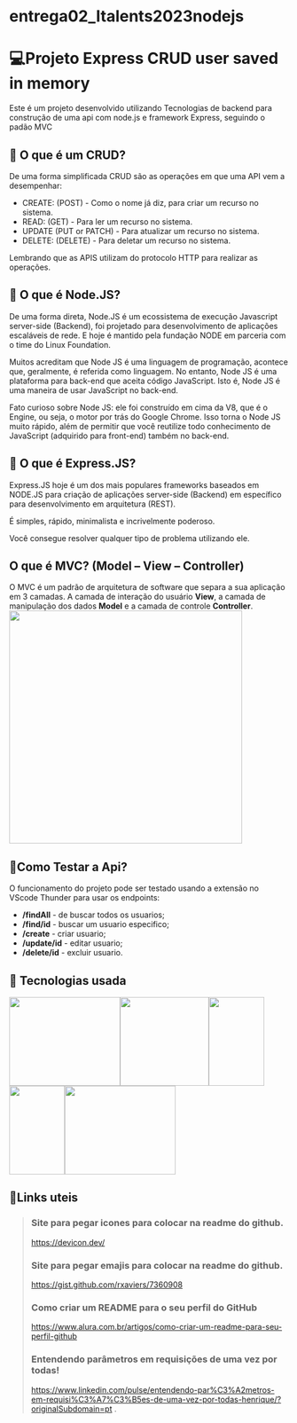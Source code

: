 # entrega02_Italents2023nodejs
# :computer:Projeto Express CRUD user saved in memory

Este é um projeto desenvolvido utilizando Tecnologias de backend para construção de uma api com node.js e framework Express, seguindo o padão MVC

##  :key: O que é um CRUD?

De uma forma simplificada CRUD são as operações em que uma API vem a desempenhar: 

- CREATE: (POST) - Como o nome já diz, para criar um recurso no sistema.
- READ: (GET) - Para ler um recurso no sistema.
- UPDATE (PUT or PATCH) - Para atualizar um recurso no sistema.
- DELETE: (DELETE) - Para deletar um recurso no sistema.

Lembrando que as APIS utilizam do protocolo HTTP para realizar as operações.

##  :key: O que é Node.JS?

De uma forma direta, Node.JS é um ecossistema de execução Javascript server-side (Backend), foi projetado para desenvolvimento de aplicações escaláveis de rede. 
E hoje é mantido pela fundação NODE em parceria com o time do Linux Foundation.

Muitos acreditam que Node JS é uma linguagem de programação, acontece que, geralmente, é referida como linguagem. No entanto, Node JS é uma plataforma para back-end que aceita código JavaScript. Isto é, Node JS é uma maneira de usar JavaScript no back-end.

Fato curioso sobre Node JS: ele foi construído em cima da V8, que é o Engine, ou seja, o motor  por trás do Google Chrome. Isso torna o Node JS muito rápido, além de permitir que você reutilize todo conhecimento de JavaScript (adquirido para front-end) também no back-end.

##  :key: O que é Express.JS?

Express.JS hoje é um dos mais populares frameworks baseados em NODE.JS para criação de aplicações server-side (Backend) em específico para desenvolvimento em arquitetura (REST).

É simples, rápido, minimalista e incrivelmente poderoso.

Você consegue resolver qualquer tipo de problema utilizando ele.

## O que é MVC? (Model – View – Controller)

O MVC é um padrão de arquitetura de software que separa a sua aplicação em 3 camadas. 
A camada de interação do usuário **View**, a camada de manipulação dos dados **Model** e a camada de controle **Controller**.
<img src="https://img.portalgsti.com.br/cVaESgZSfs_B5NNehEEgYq3XVJ0=/708x0/https://www.portalgsti.com.br/media/uploads/fernandopalma/mvc.jpg" width="420px" />
 


##  :key:Como Testar a Api?

O funcionamento do projeto  pode ser testado usando a extensão no VScode Thunder para usar os endpoints:
>
- **/findAll** -  de buscar todos os usuarios;
- **/find/id** - buscar um usuario especifico;
- **/create**  - criar usuario;
- **/update/id** - editar usuario;
- **/delete/id** - excluir usuario.
> 

##  :hammer: Tecnologias usada
<img src="https://cdn.jsdelivr.net/gh/devicons/devicon/icons/nodejs/nodejs-original-wordmark.svg" width="200" height="160" /><img src="https://cdn.jsdelivr.net/gh/devicons/devicon/icons/express/express-original.svg" width="160" height="160" /><img src="https://cdn.jsdelivr.net/gh/devicons/devicon/icons/javascript/javascript-original.svg" width="100" height="160" /><img src="https://cdn.jsdelivr.net/gh/devicons/devicon/icons/github/github-original-wordmark.svg" width="100" height="160" /><img src="https://cdn.jsdelivr.net/gh/devicons/devicon/icons/vscode/vscode-original-wordmark.svg" width="200" height="160" />

##  :beer:Links uteis
          
> ### Site para pegar icones para colocar na readme do github.
> https://devicon.dev/
> ### Site para pegar emajis para colocar na readme do github.
> https://gist.github.com/rxaviers/7360908          
> ### Como criar um README para o seu perfil do GitHub
> https://www.alura.com.br/artigos/como-criar-um-readme-para-seu-perfil-github
> ### Entendendo parâmetros em requisições de uma vez por todas!
> https://www.linkedin.com/pulse/entendendo-par%C3%A2metros-em-requisi%C3%A7%C3%B5es-de-uma-vez-por-todas-henrique/?originalSubdomain=pt
.
